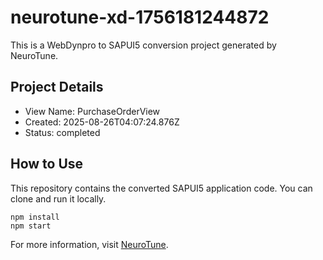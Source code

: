 # neurotune-xd-1756181244872
This is a WebDynpro to SAPUI5 conversion project generated by NeuroTune.

## Project Details
- View Name: PurchaseOrderView
- Created: 2025-08-26T04:07:24.876Z
- Status: completed

## How to Use
This repository contains the converted SAPUI5 application code. You can clone and run it locally.

```
npm install
npm start
```

For more information, visit [NeuroTune](https://neurotune.com).
        